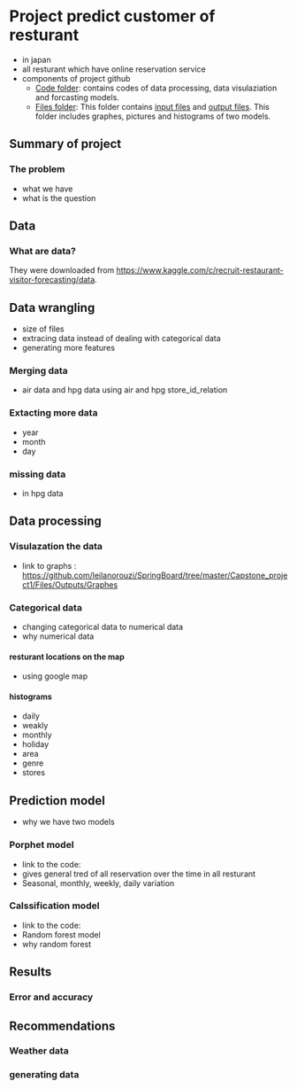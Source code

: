 # Project predict customer of resturant 
- in japan
- all resturant which have online reservation service
- components of project github
  - [Code folder](https://github.com/leilanorouzi/SpringBoard/tree/master/Capstone_project1/Codes): contains codes of data processing, data visulaziation and forcasting models.
  - [Files folder](https://github.com/leilanorouzi/SpringBoard/tree/master/Capstone_project1/Files): This folder contains [input files](https://github.com/leilanorouzi/SpringBoard/tree/master/Capstone_project1/Files/Inputs) and  [output files](https://github.com/leilanorouzi/SpringBoard/tree/master/Capstone_project1/Files/Outputs). This folder includes graphes, pictures and histograms of two models.

## Summary of project
### The problem
- what we have 
- what is the question
## Data
### What are data?
They were downloaded from https://www.kaggle.com/c/recruit-restaurant-visitor-forecasting/data.

## Data wrangling
- size of files
- extracing data instead of dealing with categorical data
- generating more features
### Merging data
- air data and hpg data using air and hpg store_id_relation
### Extacting more data
- year
- month
- day
### missing data
- in hpg data
## Data processing
### Visulazation the data
- link to graphs : https://github.com/leilanorouzi/SpringBoard/tree/master/Capstone_project1/Files/Outputs/Graphes
### Categorical data
- changing categorical data to numerical data
- why numerical data
#### resturant locations on the map
- using google map
#### histograms
- daily
- weakly
- monthly
- holiday
- area
- genre
- stores
## Prediction model
- why we have two models
### Porphet model
- link to the code: 
- gives general tred of all reservation over the time in all resturant
- Seasonal, monthly, weekly, daily variation
### Calssification model
- link to the code: 
- Random forest model
- why random forest
## Results
### Error and accuracy
## Recommendations
### Weather data
### generating data
